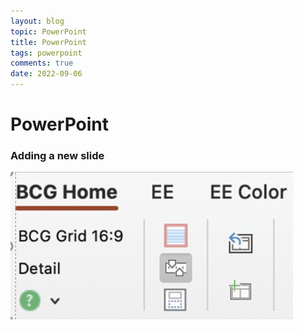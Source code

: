 ```yaml
---
layout: blog
topic: PowerPoint
title: PowerPoint
tags: powerpoint
comments: true
date: 2022-09-06
---
```


# PowerPoint

### Adding a new slide


![](assets/2022-09-06-14-54-36.png)

